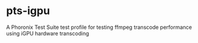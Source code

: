 # pts-igpu
A Phoronix Test Suite test profile for testing ffmpeg transcode performance using iGPU hardware transcoding
